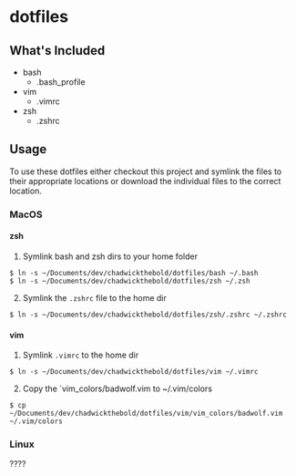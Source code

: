 dotfiles
=============================

What's Included
-----------------------------

* bash
  - .bash_profile
* vim
  - .vimrc
* zsh
  - .zshrc

Usage
-----------------------------

To use these dotfiles either checkout this project and symlink the files 
to their appropriate locations or download the individual files to the correct
location.

### MacOS

#### zsh

1. Symlink bash and zsh dirs to your home folder
```
$ ln -s ~/Documents/dev/chadwickthebold/dotfiles/bash ~/.bash
$ ln -s ~/Documents/dev/chadwickthebold/dotfiles/zsh ~/.zsh
```
2. Symlink the `.zshrc` file to the home dir
```
$ ln -s ~/Documents/dev/chadwickthebold/dotfiles/zsh/.zshrc ~/.zshrc
```

#### vim

1. Symlink `.vimrc` to the home dir
```
$ ln -s ~/Documents/dev/chadwickthebold/dotfiles/vim ~/.vimrc
```
2. Copy the `vim_colors/badwolf.vim to ~/.vim/colors
```
$ cp ~/Documents/dev/chadwickthebold/dotfiles/vim/vim_colors/badwolf.vim ~/.vim/colors
```

### Linux

????

